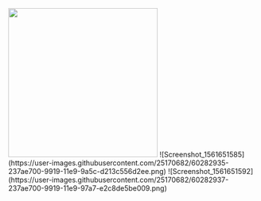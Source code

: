 <img src="https://user-images.githubusercontent.com/25170682/60282933-22e25080-9919-11e9-9d5d-69f688d9ff75.png" width = 300>
![Screenshot_1561651585](https://user-images.githubusercontent.com/25170682/60282935-237ae700-9919-11e9-9a5c-d213c556d2ee.png)
![Screenshot_1561651592](https://user-images.githubusercontent.com/25170682/60282937-237ae700-9919-11e9-97a7-e2c8de5be009.png)
